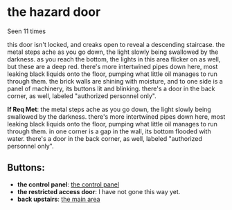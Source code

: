 # the hazard door

Seen 11 times

this door isn't locked, and creaks open to reveal a descending staircase. the metal steps ache as you go down, the light slowly being swallowed by the darkness. as you reach the bottom, the lights in this area flicker on as well, but these are a deep red. there's more intertwined pipes down here, most leaking black liquids onto the floor, pumping what little oil manages to run through them. the brick walls are shining with moisture, and to one side is a panel of machinery, its buttons lit and blinking. there's a door in the back corner, as well, labeled "authorized personnel only".

**If Req Met**: the metal steps ache as you go down, the light slowly being swallowed by the darkness. there's more intertwined pipes down here, most leaking black liquids onto the floor, pumping what little oil manages to run through them. in one corner is a gap in the wall, its bottom flooded with water. there's a door in the back corner, as well, labeled "authorized personnel only".

## Buttons:

- **the control panel**: [the control panel](the-control-panel-boam7i.md)
- **the restricted access door**: I have not gone this way yet.
- **back upstairs**: [the main area](the-main-area-Nfn7g21.md)
